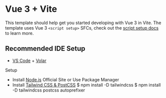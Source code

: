 # Vue 3 + Vite

This template should help get you started developing with Vue 3 in Vite. The template uses Vue 3 `<script setup>` SFCs, check out the [script setup docs](https://v3.vuejs.org/api/sfc-script-setup.html#sfc-script-setup) to learn more.

## Recommended IDE Setup

- [VS Code](https://code.visualstudio.com/) + [Volar](https://marketplace.visualstudio.com/items?itemName=Vue.volar)

Setup
- Install [Node.js](https://nodejs.org/en/download/)
Official Site or Use Package Manager
- Install [Tailwind CSS & PostCSS](https://tailwindcss.com/docs/installation)
$ npm install -D tailwindcss
$ npm install -D tailwindcss postcss autoprefixer